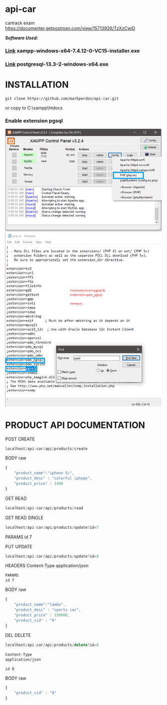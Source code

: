 # api-car
 cartrack exam
https://documenter.getpostman.com/view/15713926/TzXzCwiD


***Software Used:***
### [Link](https://www.apachefriends.org/download.html) xampp-windows-x64-7.4.12-0-VC15-installer.exe ###

### [Link](https://www.enterprisedb.com/downloads/postgres-postgresql-downloads) postgresql-13.3-2-windows-x64.exe    ###

# INSTALLATION #
```
git clone https://github.com/markperdon/api-car.git
```
or copy to C:\xampp\htdocs

### Enable extension pgsql ###
![S1](/assets/img/ss1.png)
![S2](/assets/img/ss2.png)


# PRODUCT API DOCUMENTATION #

POST CREATE
```javascript
localhost/api-car/api/products/create
```
BODY raw
```javascript
{
    "product_name":"iphone 5c",
    "product_desc" : "colorful iphope",
    "product_price" : 1400
}
```
GET READ
```javascript
localhost/api-car/api/products/read
```
GET READ SINGLE
```javascript
localhost/api-car/api/products/update?id=7
```
PARAMS
id 7


PUT UPDATE
```javascript
localhost/api-car/api/products/update?id=8
```
HEADERS
Content-Type
application/json
```
PARAMS
id 7
```
BODY raw
```javascript
{
    "product_name":"lambo",
    "product_desc" : "sports car",
    "product_price" : 150000,
    "product_sid" : "6"
}
```

DEL DELETE
```javascript
localhost/api-car/api/products/delete?id=8
```
```HEADERS
Content-Type
application/json
```
```PARAMS
id 8
```
BODY raw
```javascript
{
    "product_sid" : "8"
}   
```